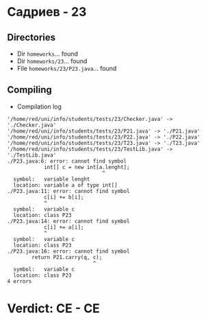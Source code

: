 # Садриев - 23
## Directories
- Dir `homeworks`... found
- Dir `homeworks/23`... found
- File `homeworks/23/P23.java`... found
## Compiling
- Compilation log
```
'/home/red/uni/info/students/tests/23/Checker.java' -> './Checker.java'
'/home/red/uni/info/students/tests/23/P21.java' -> './P21.java'
'/home/red/uni/info/students/tests/23/P22.java' -> './P22.java'
'/home/red/uni/info/students/tests/23/T23.java' -> './T23.java'
'/home/red/uni/info/students/tests/23/TestLib.java' -> './TestLib.java'
./P23.java:6: error: cannot find symbol
            int[] c = new int[a.lenght];
                               ^
  symbol:   variable lenght
  location: variable a of type int[]
./P23.java:11: error: cannot find symbol
            c[i] += b[i];
            ^
  symbol:   variable c
  location: class P23
./P23.java:14: error: cannot find symbol
            c[i] += a[i];
            ^
  symbol:   variable c
  location: class P23
./P23.java:16: error: cannot find symbol
        return P21.carry(q, c);
                            ^
  symbol:   variable c
  location: class P23
4 errors

```
# Verdict: **CE** - CE
